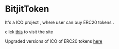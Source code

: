 # BitjitToken

It's a ICO project , where user can buy ERC20 tokens .

click [this](https://bitjit-token-sale.web.app/) to visit the site

Upgraded versions of ICO of ERC20 tokens [here](https://github.com/subhajitdas1999/ICO-ERC-20)
